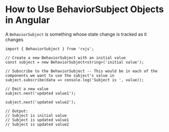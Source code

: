 # How to Use BehaviorSubject Objects in Angular

A `BehaviorSubject` is something whose state change is tracked as it changes

```
import { BehaviorSubject } from 'rxjs';

// Create a new BehaviorSubject with an initial value
const subject = new BehaviorSubject<string>('initial value');

// Subscribe to the BehaviorSubject -- This would be in each of the components we want to use the subject's value in
subject.subscribe(data => console.log('Subject is ', value));

// Emit a new value
subject.next('updated value1');

subject.next('updated value2');

// Output:
// Subject is initial value
// Subject is updated value1
// Subject is updated value2

```